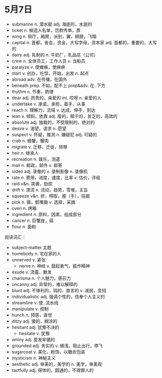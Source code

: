 # 5月7日

- submarine n. 潜水艇 adj. 海底的，水底的
- ticket n. 候选人名单，罚款传单，票
- wing n. 侧厅，厢房，派别，翼，翅膀，飞翔
- capital n. 首都，省会，资金，大写字母，资本家 adj. 首都的，重要的，大写的
- dairy adj. 乳制的 n. 牛奶厂，乳品店（公司）
- crew n. 全体员工，工作人员 v. 当船员
- paralyze v. 使瘫痪，使麻痹
- start v. 创办，吃惊，开始，出发 n. 起点
- abroad adv. 在传播，在国外
- beneath prep. 不如，配不上 prep&adv. 在..下方
- thythm n. 节奏，韵律
- dear adj. 昂贵的，亲爱的 int. 哎呀 n. 亲爱的人
- undertake v. 承诺，承担，着手，从事
- reach n. 理解力，流域 v. 达成，伸手，到达
- lean v. 倾斜，依靠 adj. 瘦的，精干的，贫乏的，高效的
- absolute adj. 独裁的，不受限制的，绝对的
- desire v. 渴望，请求 n. 愿望
- suspect v. 怀疑，推测 n. 嫌疑犯 adj. 可疑的
- crab n. 螃蟹，蟹肉
- migrate v. 迁移，迁徙，转移
- heir n. 继承人
- recreation n. 娱乐，消遣
- mail n. 邮政，邮件 v. 邮寄
- video adj. 录像的 v. 录制影像 n. 录像机
- rate n. 费用，进度，速度，比率 v. 估价，评级
- raid v&n. 突袭，劫掠
- drift v. 漂流 n. 流动，趋势，雪堆，主旨
- squeeze v&n. 挤，榨取，握（手），拮据
- pick n. 镐，鹤嘴锄 v. 选择，采摘
- oven n. 烤箱
- ingredient n. 原料，因素，组成部分
- cancer n. 巨蟹座，癌
- flour n. 面粉

阅读词汇：

- subject-matter 主题
- homebody n. 宅在家的人
- unnerved v. 紧张
  - nerve n. 神经 v. 鼓起勇气，振作精神
- exude v. 流露，散发
- charisma n. 个人魅力，感召力
- uncanny adj. 异常的，难以解释的
- blunt adj. 不锋利的，钝的，直言的 v. 减弱，变钝
- individualistic adj. 强调个性的，信奉个人主义的
- streamline v. 使..流水线
- manipulate v. 控制
- hunch n. 预感，直觉
- ditzy adj. 傻的，糊涂的
- hesitant adj. 犹豫不决的
  - hesitate v. 犹豫
- whiny adj. 爱发牢骚的
- grounded adj. 务实的 v. 搁浅，阻止出行，停飞
- sugarcoat v. 美化，粉饰，以糖衣包装
- mysticism n. 神秘主义
- aesthetic adj. 审美的，美学的 n. 美学，审美观
- tactfully adj. 得体的，圆通的，不得罪人的
